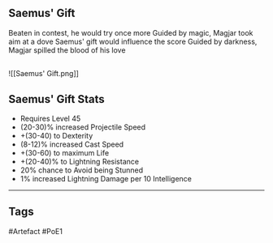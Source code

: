 ## Saemus' Gift
Beaten in contest, he would try once more
Guided by magic, Magjar took aim at a dove
Saemus' gift would influence the score
Guided by darkness, Magjar spilled the blood of his love
##
![[Saemus' Gift.png]]
## Saemus' Gift Stats
- Requires Level 45
- (20-30)% increased Projectile Speed
- +(30-40) to Dexterity
- (8-12)% increased Cast Speed
- +(30-60) to maximum Life
- +(20-40)% to Lightning Resistance
- 20% chance to Avoid being Stunned
- 1% increased Lightning Damage per 10 Intelligence


---
## Tags
#Artefact
#PoE1